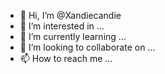 - 👋 Hi, I’m @Xandiecandie
- 👀 I’m interested in ...
- 🌱 I’m currently learning ...
- 💞️ I’m looking to collaborate on ...
- 📫 How to reach me ...

<!---
Xandiecandie/Xandiecandie is a ✨ special ✨ repository because its `README.md` (this file) appears on your GitHub profile.
You can click the Preview link to take a look at your changes.
--->
